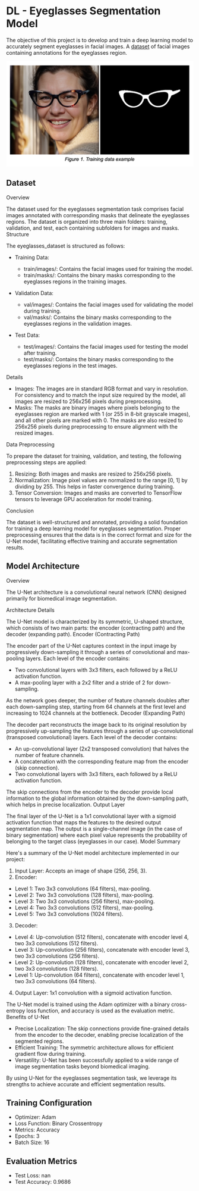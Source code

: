 # DL - Eyeglasses Segmentation Model
The objective of this project is to develop and train a deep learning model to accurately segment eyeglasses in facial images.
A [dataset](https://drive.google.com/file/d/1TNCPvSqZPg3joEozYYizIZS6u5Ij29kp/view) of facial images containing annotations for the eyeglasses region.

![alt][image1]

[image1]: 1.png


## Dataset
Overview

The dataset used for the eyeglasses segmentation task comprises facial images annotated with corresponding masks that delineate the eyeglasses regions. The dataset is organized into three main folders: training, validation, and test, each containing subfolders for images and masks.
Structure

The eyeglasses_dataset is structured as follows:

 * Training Data:
   * train/images/: Contains the facial images used for training the model.
   * train/masks/: Contains the binary masks corresponding to the eyeglasses regions in the training images.

 * Validation Data:
   * val/images/: Contains the facial images used for validating the model during training.
   * val/masks/: Contains the binary masks corresponding to the eyeglasses regions in the validation images.

 * Test Data:
   * test/images/: Contains the facial images used for testing the model after training.
   * test/masks/: Contains the binary masks corresponding to the eyeglasses regions in the test images.

Details

 * Images: The images are in standard RGB format and vary in resolution. For consistency and to match the input size required by the model, all images are resized to 256x256 pixels during preprocessing.
 * Masks: The masks are binary images where pixels belonging to the eyeglasses region are marked with 1 (or 255 in 8-bit grayscale images), and all other pixels are marked with 0. The masks are also resized to 256x256 pixels during preprocessing to ensure alignment with the resized images.

Data Preprocessing

To prepare the dataset for training, validation, and testing, the following preprocessing steps are applied:

 1. Resizing: Both images and masks are resized to 256x256 pixels.
 2. Normalization: Image pixel values are normalized to the range [0, 1] by dividing by 255. This helps in faster convergence during training.
 3. Tensor Conversion: Images and masks are converted to TensorFlow tensors to leverage GPU acceleration for model training.

Conclusion

The dataset is well-structured and annotated, providing a solid foundation for training a deep learning model for eyeglasses segmentation. Proper preprocessing ensures that the data is in the correct format and size for the U-Net model, facilitating effective training and accurate segmentation results.

## Model Architecture
Overview

The U-Net architecture is a convolutional neural network (CNN) designed primarily for biomedical image segmentation. 

Architecture Details

The U-Net model is characterized by its symmetric, U-shaped structure, which consists of two main parts: the encoder (contracting path) and the decoder (expanding path).
Encoder (Contracting Path)

The encoder part of the U-Net captures context in the input image by progressively down-sampling it through a series of convolutional and max-pooling layers. Each level of the encoder contains:

 * Two convolutional layers with 3x3 filters, each followed by a ReLU activation function.
 * A max-pooling layer with a 2x2 filter and a stride of 2 for down-sampling.

As the network goes deeper, the number of feature channels doubles after each down-sampling step, starting from 64 channels at the first level and increasing to 1024 channels at the bottleneck.
Decoder (Expanding Path)

The decoder part reconstructs the image back to its original resolution by progressively up-sampling the features through a series of up-convolutional (transposed convolutional) layers. Each level of the decoder contains:

 * An up-convolutional layer (2x2 transposed convolution) that halves the number of feature channels.
 * A concatenation with the corresponding feature map from the encoder (skip connection).
 * Two convolutional layers with 3x3 filters, each followed by a ReLU activation function.

The skip connections from the encoder to the decoder provide local information to the global information obtained by the down-sampling path, which helps in precise localization.
Output Layer

The final layer of the U-Net is a 1x1 convolutional layer with a sigmoid activation function that maps the features to the desired output segmentation map. The output is a single-channel image (in the case of binary segmentation) where each pixel value represents the probability of belonging to the target class (eyeglasses in our case).
Model Summary

Here's a summary of the U-Net model architecture implemented in our project:

 1. Input Layer: Accepts an image of shape (256, 256, 3).
 2. Encoder:
   * Level 1: Two 3x3 convolutions (64 filters), max-pooling.
   * Level 2: Two 3x3 convolutions (128 filters), max-pooling.
   * Level 3: Two 3x3 convolutions (256 filters), max-pooling.
   * Level 4: Two 3x3 convolutions (512 filters), max-pooling.
   * Level 5: Two 3x3 convolutions (1024 filters).
 3. Decoder:
   * Level 4: Up-convolution (512 filters), concatenate with encoder level 4, two 3x3 convolutions (512 filters).
   * Level 3: Up-convolution (256 filters), concatenate with encoder level 3, two 3x3 convolutions (256 filters).
   * Level 2: Up-convolution (128 filters), concatenate with encoder level 2, two 3x3 convolutions (128 filters).
   * Level 1: Up-convolution (64 filters), concatenate with encoder level 1, two 3x3 convolutions (64 filters).
 4. Output Layer: 1x1 convolution with a sigmoid activation function.

The U-Net model is trained using the Adam optimizer with a binary cross-entropy loss function, and accuracy is used as the evaluation metric.
Benefits of U-Net

 * Precise Localization: The skip connections provide fine-grained details from the encoder to the decoder, enabling precise localization of the segmented regions.
 * Efficient Training: The symmetric architecture allows for efficient gradient flow during training.
 * Versatility: U-Net has been successfully applied to a wide range of image segmentation tasks beyond biomedical imaging.

By using U-Net for the eyeglasses segmentation task, we leverage its strengths to achieve accurate and efficient segmentation results.


## Training Configuration
- Optimizer: Adam
- Loss Function: Binary Crossentropy
- Metrics: Accuracy
- Epochs: 3
- Batch Size: 16

## Evaluation Metrics
- Test Loss: nan
- Test Accuracy: 0.9686

